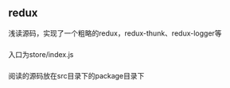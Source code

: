 ## redux
  浅读源码，实现了一个粗略的redux，redux-thunk、redux-logger等

### 
  
  入口为store/index.js

###
  阅读的源码放在src目录下的package目录下